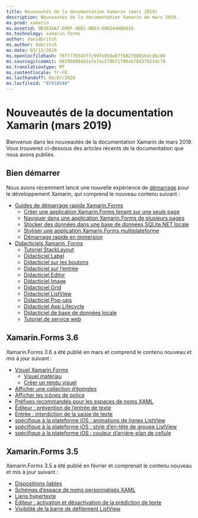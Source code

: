 ```yaml
---
title: Nouveautés de la documentation Xamarin (mars 2019)
description: Nouveautés de la documentation Xamarin de mars 2019.
ms.prod: xamarin
ms.assetid: 9B383AA7-D9EF-4DD2-AB53-6082446B6016
ms.technology: xamarin-forms
author: davidbritch
ms.author: dabritch
ms.date: 03/12/2019
ms.openlocfilehash: f8f7770343ffc99fe858a07fb82358016dcdbc86
ms.sourcegitcommit: 08290d004d1a7e7ac579bf1f96abf8437921dc70
ms.translationtype: MT
ms.contentlocale: fr-FR
ms.lasthandoff: 08/07/2020
ms.locfileid: "87918540"
---
```

# <a name="xamarin-docs-whats-new-march-2019"></a>Nouveautés de la documentation Xamarin (mars 2019)

Bienvenue dans les nouveautés de la documentation Xamarin de mars 2019. Vous trouverez ci-dessous des articles récents de la documentation que nous avons publiés.

## <a name="get-started"></a>Bien démarrer

Nous avons récemment lancé une nouvelle expérience de [démarrage](~/get-started/index.yml) pour le développement Xamarin, qui comprend le nouveau contenu suivant :

- [Guides de démarrage rapide Xamarin.Forms](~/get-started/quickstarts/index.md)
  - [Créer une application Xamarin.Forms tenant sur une seule page](~/get-started/quickstarts/single-page.md)
  - [Naviguer dans une application Xamarin.Forms de plusieurs pages](~/get-started/quickstarts/multi-page.md)
  - [Stocker des données dans une base de données SQLite.NET locale](~/get-started/quickstarts/database.md)
  - [Styliser une application Xamarin.Forms multiplateforme](~/get-started/quickstarts/styling.md)
  - [Démarrage rapide en immersion](~/get-started/quickstarts/deepdive.md)
- [Didacticiels Xamarin. Forms](~/get-started/tutorials/index.yml)
  - [Tutoriel StackLayout](~/get-started/tutorials/stacklayout/index.yml)
  - [Didacticiel Label](~/get-started/tutorials/label/index.yml)
  - [Didacticiel sur les boutons](~/get-started/tutorials/button/index.yml)
  - [Didacticiel sur l’entrée](~/get-started/tutorials/entry/index.yml)
  - [Didacticiel Editor](~/get-started/tutorials/editor/index.yml)
  - [Didacticiel Image](~/get-started/tutorials/image/index.yml)
  - [Didacticiel Grid](~/get-started/tutorials/grid/index.yml)
  - [Didacticiel ListView](~/get-started/tutorials/listview/index.yml)
  - [Didacticiel Pop-ups](~/get-started/tutorials/pop-ups/index.yml)
  - [Didacticiel App Lifecycle](~/get-started/tutorials/app-lifecycle/index.yml)
  - [Didacticiel de base de données locale](~/get-started/tutorials/local-database/index.yml)
  - [Tutoriel de service web](~/get-started/tutorials/web-service/index.yml)

## <a name="xamarinforms-36"></a>Xamarin.Forms 3.6

Xamarin.Forms 3.6 a été publié en mars et comprend le contenu nouveau et mis à jour suivant :

- [Visuel Xamarin.Forms](~/xamarin-forms/user-interface/visual/index.md)
  - [Visuel matériau](~/xamarin-forms/user-interface/visual/material-visual.md)
  - [Créer un rendu visuel](~/xamarin-forms/user-interface/visual/create.md)
- [Afficher une collection d’épingles](~/xamarin-forms/user-interface/map/pins.md#display-a-pin-collection)
- [Afficher les icônes de police](~/xamarin-forms/user-interface/text/fonts.md#display-font-icons)
- [Préfixes recommandés pour les espaces de noms XAML](~/xamarin-forms/xaml/custom-prefix.md)
- [Éditeur : prévention de l’entrée de texte](~/xamarin-forms/user-interface/text/editor.md#prevent-text-entry)
- [Entrée : interdiction de la saisie de texte](~/xamarin-forms/user-interface/text/entry.md#prevent-text-entry)
- [spécifique à la plateforme iOS : animations de lignes ListView](~/xamarin-forms/platform/ios/listview-row-animations.md)
- [spécifique à la plateforme iOS : style d’en-tête de groupe ListView](~/xamarin-forms/platform/ios/listview-group-header-style.md)
- [spécifique à la plateforme iOS : couleur d’arrière-plan de cellule](~/xamarin-forms/platform/ios/cell-background-color.md)

## <a name="xamarinforms-35"></a>Xamarin.Forms 3.5

Xamarin.Forms 3.5 a été publié en février et comprenait le contenu nouveau et mis à jour suivant :

- [Dispositions liables](~/xamarin-forms/user-interface/layouts/bindable-layouts.md)
- [Schémas d’espace de noms personnalisés XAML](~/xamarin-forms/xaml/custom-namespace-schemas.md)
- [Liens hypertexte](~/xamarin-forms/user-interface/text/label.md#hyperlinks)
- [Éditeur : activation et désactivation de la prédiction de texte](~/xamarin-forms/user-interface/text/editor.md#enable-and-disable-text-prediction)
- [Visibilité de la barre de défilement ListView](~/xamarin-forms/user-interface/listview/customizing-list-appearance.md#scrollbar-visibility)
